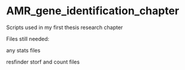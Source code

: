 # AMR_gene_identification_chapter
Scripts used in my first thesis research chapter

Files still needed:


any stats files

resfinder storf and count files

